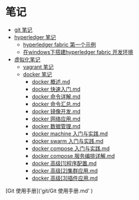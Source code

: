 # 笔记	

+ [git 笔记](https://github.com/hooj0/notes/blob/master/git/Git%20%E4%BD%BF%E7%94%A8%E6%89%8B%E5%86%8C.md)
+ [hyperledger 笔记](https://github.com/hooj0/notes/tree/master/hyperledger)
  + [hyperledger fabric 第一个示例](https://github.com/hooj0/notes/blob/master/hyperledger/hyperledger%20fabric%20%E7%AC%AC%E4%B8%80%E4%B8%AA%E7%A4%BA%E4%BE%8B.md)
  + [在windows下搭建hyperledger fabric 开发环境](https://github.com/hooj0/notes/blob/master/hyperledger/%E5%9C%A8windows%E4%B8%8B%E6%90%AD%E5%BB%BAhyperledger%20fabric%20%E5%BC%80%E5%8F%91%E7%8E%AF%E5%A2%83.md)
+ [虚拟化笔记](https://github.com/hooj0/notes/tree/master/virtual)
  + [vagrant 笔记](https://github.com/hooj0/notes/blob/master/virtual/vagrant/vagrant%20%E7%9A%84%E5%AE%89%E8%A3%85%E5%92%8C%E4%BD%BF%E7%94%A8.md)
  + [docker 笔记](https://github.com/hooj0/notes/tree/master/virtual/docker)
    + [docker 概述.md](https://github.com/hooj0/notes/blob/master/virtual/docker/docker%20%E6%A6%82%E8%BF%B0.md) 
    + [docker 快速入门.md](https://github.com/hooj0/notes/blob/master/virtual/docker/docker%20%E5%BF%AB%E9%80%9F%E5%85%A5%E9%97%A8.md) 
    + [docker 命令详解.md](https://github.com/hooj0/notes/blob/master/virtual/docker/docker%20%E5%91%BD%E4%BB%A4%E8%AF%A6%E8%A7%A3.md) 
    + [docker 命令汇总.md](https://github.com/hooj0/notes/blob/master/virtual/docker/docker%20%E5%91%BD%E4%BB%A4%E6%B1%87%E6%80%BB.md) 
    + [docker 镜像开发.md](https://github.com/hooj0/notes/blob/master/virtual/docker/docker%20%E9%95%9C%E5%83%8F%E5%BC%80%E5%8F%91.md) 
    + [docker 网络应用.md](https://github.com/hooj0/notes/blob/master/virtual/docker/docker%20%E7%BD%91%E7%BB%9C%E5%BA%94%E7%94%A8.md) 
    + [docker 数据管理.md](https://github.com/hooj0/notes/blob/master/virtual/docker/docker%20%E6%95%B0%E6%8D%AE%E7%AE%A1%E7%90%86.md) 
    + [docker machine 入门与实践.md](https://github.com/hooj0/notes/blob/master/virtual/docker/docker%20machine%20%E5%85%A5%E9%97%A8%E4%B8%8E%E5%AE%9E%E8%B7%B5.md) 
    + [docker swarm 入门与实践.md](https://github.com/hooj0/notes/blob/master/virtual/docker/docker%20swarm%20%E5%85%A5%E9%97%A8%E4%B8%8E%E5%AE%9E%E8%B7%B5.md) 
    + [docker compose 入门与实践.md](https://github.com/hooj0/notes/blob/master/virtual/docker/docker%20compose%20%E5%85%A5%E9%97%A8%E4%B8%8E%E5%AE%9E%E8%B7%B5.md) 
    + [docker compose 服务编排详解.md](https://github.com/hooj0/notes/blob/master/virtual/docker/docker%20compose%20%E6%9C%8D%E5%8A%A1%E7%BC%96%E6%8E%92%E8%AF%A6%E8%A7%A3.md) 
    + [docker 高级[1]程序配置.md](https://github.com/hooj0/notes/blob/master/virtual/docker/docker%20%E9%AB%98%E7%BA%A7%5B1%5D%E7%A8%8B%E5%BA%8F%E9%85%8D%E7%BD%AE.md)
    + [docker 高级[2]集群应用.md](https://github.com/hooj0/notes/blob/master/virtual/docker/docker%20%E9%AB%98%E7%BA%A7%5B2%5D%E9%9B%86%E7%BE%A4%E5%BA%94%E7%94%A8.md)
    + [docker 高级[3]插件应用.md](https://github.com/hooj0/notes/blob/master/virtual/docker/docker%20%E9%AB%98%E7%BA%A7%5B3%5D%E6%8F%92%E4%BB%B6%E5%BA%94%E7%94%A8.md)

[Git 使用手册]('git/Git 使用手册.md' ) 